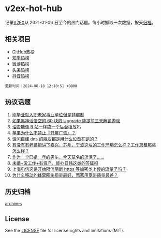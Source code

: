 # v2ex-hot-hub

 记录[V2EX](https://www.v2ex.com/)从 2021-01-06 日至今的热门话题。每小时抓取一次数据，按天[归档](archives)。
 
 ## 相关项目

- [GitHub热榜](https://github.com/lonnyzhang423/github-hot-hub)
- [知乎热榜](https://github.com/lonnyzhang423/zhihu-hot-hub)
- [微博热榜](https://github.com/lonnyzhang423/weibo-hot-hub)
- [头条热榜](https://github.com/lonnyzhang423/toutiao-hot-hub)
- [抖音热榜](https://github.com/lonnyzhang423/douyin-hot-hub)


 `更新时间：2024-08-18 12:10:51 +0800`

## 热议话题

1. [刚毕业就入职老家事业单位但是非编制](https://www.v2ex.com/t/1065730)
1. [如果黑神话悟空的 60 块的 Upgrade 能提前三天解锁游戏](https://www.v2ex.com/t/1065718)
1. [油管能像 B 站一样搞一个后台播放吗](https://www.v2ex.com/t/1065717)
1. [苹果为什么不禁止『开屏广告』？](https://www.v2ex.com/t/1065793)
1. [请问自建 dns 的朋友都是用什么设备在跑的？](https://www.v2ex.com/t/1065731)
1. [有没有有老哥能讲下嘉兴，苏州，宁波这块的工作环境怎么样？工作房租那些怎么样？](https://www.v2ex.com/t/1065757)
1. [作为一个已婚一年的男生，今天莫名的流泪了……](https://www.v2ex.com/t/1065778)
1. [未婚+没工作+有资产，能办日韩这类的签证吗](https://www.v2ex.com/t/1065753)
1. [上海电信这是开始限流阻断 https 等加密类上传的流量了吗？](https://www.v2ex.com/t/1065724)
1. [为什么移动的蜂窝网络质量最好，而家用宽带质量最差？](https://www.v2ex.com/t/1065768)

## 历史归档

[archives](archives)

## License

See the [LICENSE](LICENSE) file for license rights and limitations (MIT).
